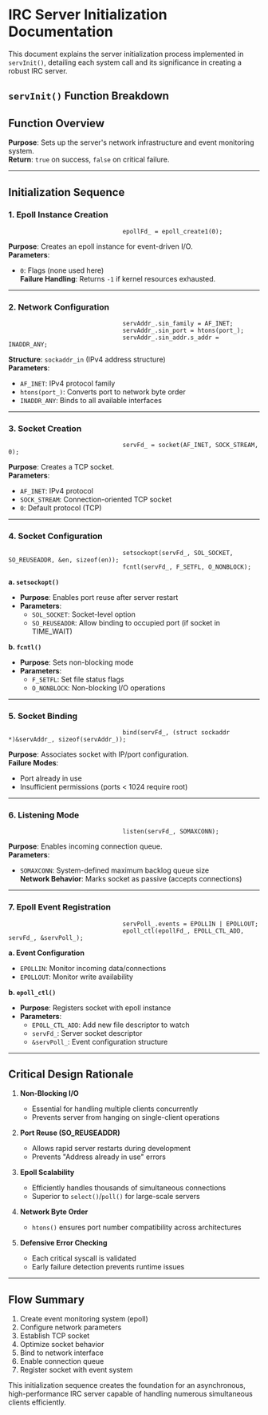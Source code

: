 # IRC Server Initialization Documentation  

This document explains the server initialization process implemented in `servInit()`, detailing each system call and its significance in creating a robust IRC server.

**`servInit()` Function Breakdown**  
---

## Function Overview  
**Purpose**: Sets up the server's network infrastructure and event monitoring system.  
**Return**: `true` on success, `false` on critical failure.

---

## Initialization Sequence  
### 1. **Epoll Instance Creation**  
```                                
                                epollFd_ = epoll_create1(0);
```
**Purpose**: Creates an epoll instance for event-driven I/O.  
**Parameters**:  
- `0`: Flags (none used here)  
**Failure Handling**: Returns `-1` if kernel resources exhausted.  

---

### 2. **Network Configuration**  
```
                                servAddr_.sin_family = AF_INET;
                                servAddr_.sin_port = htons(port_);
                                servAddr_.sin_addr.s_addr = INADDR_ANY;
```
**Structure**: `sockaddr_in` (IPv4 address structure)  
**Parameters**:  
- `AF_INET`: IPv4 protocol family  
- `htons(port_)`: Converts port to network byte order  
- `INADDR_ANY`: Binds to all available interfaces  

---

### 3. **Socket Creation**  
```
                                servFd_ = socket(AF_INET, SOCK_STREAM, 0);
```
**Purpose**: Creates a TCP socket.  
**Parameters**:  
- `AF_INET`: IPv4 protocol  
- `SOCK_STREAM`: Connection-oriented TCP socket  
- `0`: Default protocol (TCP)  

---

### 4. **Socket Configuration**  

```
                                setsockopt(servFd_, SOL_SOCKET, SO_REUSEADDR, &en, sizeof(en));
                                fcntl(servFd_, F_SETFL, O_NONBLOCK);
```
**a. `setsockopt()`**  
- **Purpose**: Enables port reuse after server restart  
- **Parameters**:  
  - `SOL_SOCKET`: Socket-level option  
  - `SO_REUSEADDR`: Allow binding to occupied port (if socket in TIME_WAIT)  

**b. `fcntl()`**  
- **Purpose**: Sets non-blocking mode  
- **Parameters**:  
  - `F_SETFL`: Set file status flags  
  - `O_NONBLOCK`: Non-blocking I/O operations  

---

### 5. **Socket Binding**  
```
                                bind(servFd_, (struct sockaddr *)&servAddr_, sizeof(servAddr_));
```
**Purpose**: Associates socket with IP/port configuration.  
**Failure Modes**:  
- Port already in use  
- Insufficient permissions (ports < 1024 require root)  

---

### 6. **Listening Mode**  
```
                                listen(servFd_, SOMAXCONN);
```
**Purpose**: Enables incoming connection queue.  
**Parameters**:  
- `SOMAXCONN`: System-defined maximum backlog queue size  
**Network Behavior**: Marks socket as passive (accepts connections)  

---

### 7. **Epoll Event Registration**  
```
                                servPoll_.events = EPOLLIN | EPOLLOUT;
                                epoll_ctl(epollFd_, EPOLL_CTL_ADD, servFd_, &servPoll_);
```
**a. Event Configuration**  
- `EPOLLIN`: Monitor incoming data/connections  
- `EPOLLOUT`: Monitor write availability  

**b. `epoll_ctl()`**  
- **Purpose**: Registers socket with epoll instance  
- **Parameters**:  
  - `EPOLL_CTL_ADD`: Add new file descriptor to watch  
  - `servFd_`: Server socket descriptor  
  - `&servPoll_`: Event configuration structure  

---

## Critical Design Rationale  
1. **Non-Blocking I/O**  
   - Essential for handling multiple clients concurrently  
   - Prevents server from hanging on single-client operations  

2. **Port Reuse (SO_REUSEADDR)**  
   - Allows rapid server restarts during development  
   - Prevents "Address already in use" errors  

3. **Epoll Scalability**  
   - Efficiently handles thousands of simultaneous connections  
   - Superior to `select()`/`poll()` for large-scale servers  

4. **Network Byte Order**  
   - `htons()` ensures port number compatibility across architectures  

5. **Defensive Error Checking**  
   - Each critical syscall is validated  
   - Early failure detection prevents runtime issues  

---

## Flow Summary  
1. Create event monitoring system (epoll)  
2. Configure network parameters  
3. Establish TCP socket  
4. Optimize socket behavior  
5. Bind to network interface  
6. Enable connection queue  
7. Register socket with event system  

This initialization sequence creates the foundation for an asynchronous, high-performance IRC server capable of handling numerous simultaneous clients efficiently.  